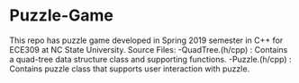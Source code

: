 # Puzzle-Game
This repo has puzzle game developed in Spring 2019 semester in C++ for ECE309 at NC State University.
Source Files:
-QuadTree.(h/cpp) : Contains a quad-tree data structure class and supporting functions.
-Puzzle.(h/cpp)   : Contains puzzle class that supports user interaction with puzzle.
